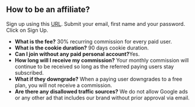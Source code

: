 ## How to be an affiliate?

Sign up using this [URL](https://gotolstoy.firstpromoter.com/). Submit your email, first name and your password. Click on Sign Up.


- **What is the fee?** ​30% recurring commission for every paid user.
- **What is the cookie duration?** ​90 days cookie duration.
- **Can I join without any paid personal account?** ​Yes.
- **How long will I receive my commission?** ​Your monthly commission will continue to be received so long as the referred paying users stay subscribed.
- ​**What if they downgrade?** When a paying user downgrades to a free plan, you will not receive a commission.
- **Are there any disallowed traffic sources?** ​We do not allow Google ads or any other ad that includes our brand without prior approval via email.
